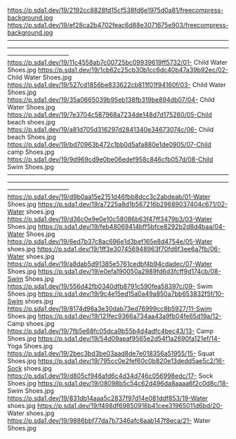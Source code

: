 https://p.sda1.dev/19/2192cc8828fd15cf538fd6e1975d0a81/freecompress-background.jpg
https://p.sda1.dev/19/ef28ca2b4702feac6d88e3071675e903/freecompress-background.jpg
——————————————————————————————————————————————————————————————————————————————————
https://p.sda1.dev/19/11c4558ab7c00725bc09939619ff5732/01- Child Water Shoes.jpg
https://p.sda1.dev/19/1cb62c25cb30b1cc6dc40b47a39b92ec/02- Child Water Shoes.jpg
https://p.sda1.dev/19/527cd1856be833622cb811f01f94160f/03- Child Water Shoes.jpg
https://p.sda1.dev/19/35a0665039b95eb138fb319be894db07/04- Child Water Shoes.jpg
https://p.sda1.dev/19/7e3704c587968a7234de148d7d175260/05-Child beach shoes.jpg
https://p.sda1.dev/19/a81d705d316297d2841340e34673074c/06- Child beach Shoes.jpg
https://p.sda1.dev/19/bd70963b472c1bb0d5afa880e1de0905/07-Child camp Shoes.jpg
https://p.sda1.dev/19/9d969cd9e0be06edef958c846cfb057d/08-Child Swim Shoes.jpg
——————————————————————————————————————————————————————————————————————————————————
https://p.sda1.dev/19/d9b0aa15e2151d46fbb8dcc3c2abdeab/01-Water Shoes.jpg
https://p.sda1.dev/19/a7225a8d1b567216b29689037404c671/02-Water shoes.jpg
https://p.sda1.dev/19/d36c0e9e0e10c58086b63f47ff3479b3/03-Water Shoes.jpg
https://p.sda1.dev/19/feb48069414bff5bfce8292b2d8d4baa/04-Water Shoes.jpg
https://p.sda1.dev/19/6ed7b37c8ac696e1d3bef165e8d4754e/05-Water shoes.jpg
https://p.sda1.dev/19/1ff3e307456948963f70fd6f3ee6a7fb/06-Water shoes.jpg
https://p.sda1.dev/19/a8dab5d91385e5761cedbf4b94cdadec/07-Water Shoes.jpg
https://p.sda1.dev/19/e0efa190050a2989fd6d3fcff9d174cb/08-Swim Shoes.jpg
https://p.sda1.dev/19/556d42fb0340dfb8791c590fea58397c/09- Swim Shoes.jpg
https://p.sda1.dev/19/9c4e15ed15a0a49a850a7bb653832f5f/10-Swim shoes.jpg
https://p.sda1.dev/19/8174d96a3e30dab73ed76999cc8b5927/11-Swim Shoes.jpg
https://p.sda1.dev/19/121fec9366a734aa43a9fb04fe65d19a/12- Camp shoes.jpg
https://p.sda1.dev/19/7fb5e68fc05dca9b55b4d4adfc4bec43/13- Camp Shoes.jpg
https://p.sda1.dev/19/54d09aeaf9565e2d54f1a2690fa121ef/14- Yoga Shoes.jpg
https://p.sda1.dev/19/2bec3bd3be03aad8de7e018356a51955/15- Squat Shoes.jpg
https://p.sda1.dev/19/795cc0e2fef60c0b820e13dedd5ae5c2/16-Sock shoes.jpg
https://p.sda1.dev/19/d805cf946afd6c4d34d746c056998edc/17- Sock Shoes.jpg
https://p.sda1.dev/19/08098b5c54c62d496da8aaaa6f2c0d8c/18- Swim Shoes.jpg
https://p.sda1.dev/19/831db14aaa5c2837f97d14e081ddf853/19-Water shoes.jpg
https://p.sda1.dev/19/f498df69850916b41cee31965011d6bd/20- Water shoes.jpg
https://p.sda1.dev/19/9886bbf77da7b7346afc6aab147f8eca/21- Water Shoes.jpg

